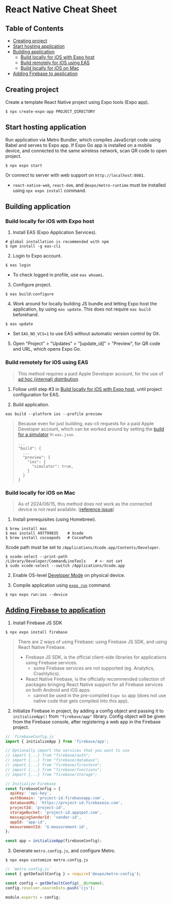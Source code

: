 # React Native Cheat Sheet <!-- omit in toc -->

## Table of Contents <!-- omit in toc -->
- [Creating project](#creating-project)
- [Start hosting application](#start-hosting-application)
- [Building application](#building-application)
  - [Build locally for iOS with Expo host](#build-locally-for-ios-with-expo-host)
  - [Build remotely for iOS using EAS](#build-remotely-for-ios-using-eas)
  - [Build locally for iOS on Mac](#build-locally-for-ios-on-mac)
- [Adding Firebase to application](#adding-firebase-to-application)

## Creating project
Create a template React Native project using Expo tools (Expo app).
```
$ npx create-expo-app PROJECT_DIRECTORY
```

## Start hosting application
Run application via Metro Bundler, which compiles JavaScript code using Babel and serves to Expo app. If Expo Go app is installed on a mobile device, and connected to the same wireless network, scan QR code to open project.
```
$ npx expo start
```

Or connect to server with web support on `http://localhost:8081`.
- `react-native-web`, `react-dom`, and `@expo/metro-runtime` must be installed using `npx expo install` command.

## Building application
### Build locally for iOS with Expo host
1. Install EAS (Expo Application Services).
```shell
# global installation is recommended with npm
$ npm install -g eas-cli
```

2. Login to Expo account.
```shell
$ eas login
```
- To check logged in profile, use `eas whoami`.

3. Configure project.
```shell
$ eas build:configure
```

4. Work around for locally building JS bundle and letting Expo host the application, by using `eas update`. This does not require `eas build` beforehand.
```shell
$ eas update
```
- Set `EAS_NO_VCS=1` to use EAS without automatic version control by Git.

5. Open "Project" > "Updates" > "[update_id]" > "Preview", for QR code and URL, which opens Expo Go.

### Build remotely for iOS using EAS
> This method requires a paid Apple Developer account, for the use of [ad hoc (internal) distribution](https://docs.expo.dev/build/internal-distribution/).

1. Follow until step #3 in [Build locally for iOS with Expo host](#build-locally-for-ios-with-expo-host), until project configuration for EAS.

2. Build application.
```shell
eas build --platform ios --profile preview
```
> Because even for just building, eas-cli requests for a paid Apple Developer account, which can be worked around by setting the [build for a simulator](https://docs.expo.dev/build-reference/simulators/) in `eas.json`.
> ```
> ...
> "build": {
>   ...
>   "preview": {
>     "ios": {
>       "simulator": true,
>     }
>   }
> }
> ```

### Build locally for iOS on Mac
> As of 2024/06/15, this method does not work as the connected device is not read available. ([reference issue](https://github.com/expo/expo/issues/27316))
1. Install prerequisites (using Homebrew).
```shell
$ brew install mas
$ mas install 497799835    # Xcode
$ brew install cocoapods   # CocoaPods
```

Xcode path must be set to `/Applications/Xcode.app/Contents/Developer`.
```shell
$ xcode-select --print-path
/Library/Developer/CommandLineTools    # <- not set
$ sudo xcode-select --switch /Applications/Xcode.app
```

2. Enable OS-level [Developer Mode](https://docs.expo.dev/guides/ios-developer-mode/) on physical device.

3. Compile application using [`expo run`](https://docs.expo.dev/more/expo-cli/#building) command.
```shell
$ npx expo run:ios --device
```

## [Adding Firebase to application](https://docs.expo.dev/guides/using-firebase)
1. Install Firebase JS SDK
```
$ npx expo install firebase
```

> There are 2 ways of using Firebase: using Firebase JS SDK, and using React Native Firebase.
> - Firebase JS SDK, is the official client-side libraries for applications using Firebase services.
>   - some Firebase services are not supported (eg. Analytics, Crashlytics).
> - React Native Firebase, is the officially recommended collection of packages bringing React Native support for all Firebase services on both Android and iOS apps.
>   - cannot be used in the pre-compiled `Expo Go` app (does not use native code that gets compiled into this app).

2. Initialize Firebase in project, by adding a config object and passing it to `initializeApp()` from `"firebase/app"` library. Config object will be given from the Firebase console, after registering a web app in the Firebase project.
```javascript
// `firebaseConfig.js`
import { initializeApp } from 'firebase/app';

// Optionally import the services that you want to use
// import {...} from "firebase/auth";
// import {...} from "firebase/database";
// import {...} from "firebase/firestore";
// import {...} from "firebase/functions";
// import {...} from "firebase/storage";

// Initialize Firebase
const firebaseConfig = {
  apiKey: 'api-key',
  authDomain: 'project-id.firebaseapp.com',
  databaseURL: 'https://project-id.firebaseio.com',
  projectId: 'project-id',
  storageBucket: 'project-id.appspot.com',
  messagingSenderId: 'sender-id',
  appId: 'app-id',
  measurementId: 'G-measurement-id',
};

const app = initializeApp(firebaseConfig);
```

3. Generate `metro.config.js`, and configure Metro.
```
$ npx expo customize metro.config.js
```
```javascript
// `metro.config.js`
const { getDefaultConfig } = require('@expo/metro-config');

const config = getDefaultConfig(__dirname);
config.resolver.sourceExts.push('cjs');

module.exports = config;
```
